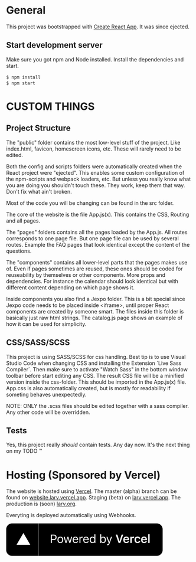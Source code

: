 # General

This project was bootstrapped with [Create React App](https://github.com/facebook/create-react-app). It was since ejected.

## Start development server

Make sure you got npm and Node installed. Install the dependencies and start.

```console
$ npm install
$ npm start
```

# CUSTOM THINGS

## Project Structure

The "public" folder contains the most low-level stuff of the project. Like index.html, favicon, homescreen icons, etc. These will rarely need to be edited.

Both the config and scripts folders were automatically created when the React project were "ejected". This enables some custom configuration of the npm-scripts and webpack loaders, etc. But unless you really know what you are doing you shouldn't touch these. They work, keep them that way. Don't fix what ain't broken.

Most of the code you will be changing can be found in the src folder.

The core of the website is the file App.js(x). This contains the CSS, Routing and all pages.

The "pages" folders contains all the pages loaded by the App.js. All routes corresponds to one page file. But one page file can be used by several routes. Example the FAQ pages that look identical except the content of the questions.

The "components" contains all lower-level parts that the pages makes use of. Even if pages sometimes are reused, these ones should be coded for reuseability by themselves or other components. More props and dependencies. For instance the calendar should look identical but with different content depending on which page shows it.

Inside components you also find a Jexpo folder. This is a bit special since Jexpo code needs to be placed inside \<iframe\>, until proper React components are created by someone smart. The files inside this folder is basically just raw html strings. The catalog.js page shows an example of how it can be used for simplicity.

## CSS/SASS/SCSS

This project is using SASS/SCSS for css handling.
Best tip is to use Visual Studio Code when changing CSS and installing the Extension ´Live Sass Compiler´.
Then make sure to activate "Watch Sass" in the bottom window toolbar before start editing any CSS.
The result CSS file will be a minified version inside the css-folder. This should be imported in the App.js(x) file.
App.css is also automatically created, but is mostly for readability if someting behaves unexpectedly.

NOTE: ONLY the .scss files should be edited together with a sass compiler. Any other code will be overridden.

## Tests

Yes, this project really _should_ contain tests. Any day now. It's the next thing on my TODO ™

# Hosting (Sponsored by Vercel)

The website is hosted using [Vercel](https://vercel.com). The master (alpha) branch can be found on [website.larv.vercel.app](https://website.larv.vercel.app). Staging (beta) on [larv.vercel.app](https://larv.vercel.app). The production is (soon) [larv.org](https://larv.org).

Everyting is deployed automatically using Webhooks.

[![Powered by Vercel](./powered-by-vercel.svg)](https://vercel.com)
